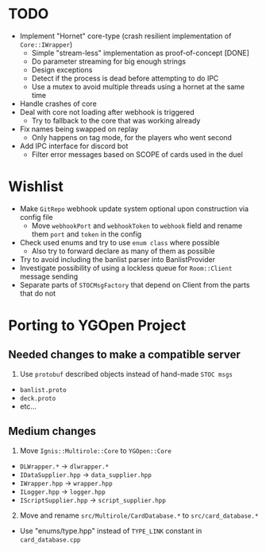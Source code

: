 # TODO

* Implement "Hornet" core-type (crash resilient implementation of `Core::IWrapper`)
  * Simple "stream-less" implementation as proof-of-concept [DONE]
  * Do parameter streaming for big enough strings
  * Design exceptions
  * Detect if the process is dead before attempting to do IPC
  * Use a mutex to avoid multiple threads using a hornet at the same time
* Handle crashes of core
* Deal with core not loading after webhook is triggered
  * Try to fallback to the core that was working already
* Fix names being swapped on replay
  * Only happens on tag mode, for the players who went second
* Add IPC interface for discord bot
  * Filter error messages based on SCOPE of cards used in the duel

# Wishlist

* Make `GitRepo` webhook update system optional upon construction via config file
  * Move `webhookPort` and `webhookToken` to `webhook` field and rename them `port` and `token` in the config
* Check used enums and try to use `enum class` where possible
  * Also try to forward declare as many of them as possible
* Try to avoid including the banlist parser into BanlistProvider
* Investigate possibility of using a lockless queue for `Room::Client` message sending
* Separate parts of `STOCMsgFactory` that depend on Client from the parts that do not

# Porting to YGOpen Project

## Needed changes to make a compatible server
1. Use `protobuf` described objects instead of hand-made `STOC msgs`
  * `banlist.proto`
  * `deck.proto`
  * etc...

## Medium changes
1. Move `Ignis::Multirole::Core` to `YGOpen::Core`
  * `DLWrapper.*` -> `dlwrapper.*`
  * `IDataSupplier.hpp` -> `data_supplier.hpp`
  * `IWrapper.hpp` -> `wrapper.hpp`
  * `ILogger.hpp` -> `logger.hpp`
  * `IScriptSupplier.hpp` -> `script_supplier.hpp`
2. Move and rename `src/Multirole/CardDatabase.*` to `src/card_database.*`
  * Use "enums/type.hpp" instead of `TYPE_LINK` constant in `card_database.cpp`
